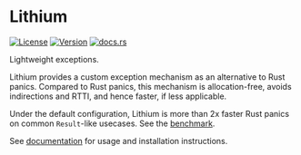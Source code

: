 # Lithium

[![License](https://img.shields.io/crates/l/lithium)](LICENSE) [![Version](https://img.shields.io/crates/v/lithium)](https://crates.io/crates/lithium) [![docs.rs](https://img.shields.io/docsrs/lithium)](https://docs.rs/lithium)

Lightweight exceptions.

Lithium provides a custom exception mechanism as an alternative to Rust panics. Compared to Rust panics, this mechanism is allocation-free, avoids indirections and RTTI, and hence faster, if less applicable.

Under the default configuration, Lithium is more than 2x faster Rust panics on common `Result`-like usecases. See the [benchmark](benches/bench.rs).

See [documentation](https://docs.rs/lithium) for usage and installation instructions.
